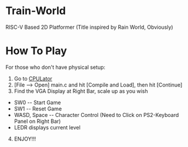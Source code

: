# Train-World
RISC-V Based 2D Platformer (Title inspired by Rain World, Obviously)

# How To Play
For those who don't have physical setup:
1. Go to [CPULator](https://cpulator.01xz.net/?sys=rv32-de1soc)
2. [File --> Open] main.c and hit [Compile and Load], then hit [Continue]
3. Find the VGA Display at Right Bar, scale up as you wish
-  SW0 -- Start Game
-  SW1 -- Reset Game
-  WASD, Space -- Character Control (Need to Click on PS2-Keyboard Panel on Right Bar)
-  LEDR displays current level
4. ENJOY!!!
